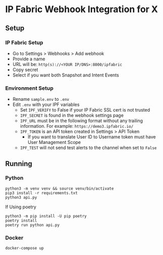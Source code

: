 # IP Fabric Webhook Integration for X

## Setup

### IP Fabric Setup

- Go to Settings > Webhooks > Add webhook
- Provide a name
- URL will be: `http(s)://<YOUR IP/DNS>:8000/ipfabric`
- Copy secret
- Select if you want both Snapshot and Intent Events

### Environment Setup

- Rename `sample.env` to `.env`
- Edit `.env` with your IPF variables
    - Set `IPF_VERIFY` to False if your IP Fabric SSL cert is not trusted
    - `IPF_SECRET` is found in the webhook settings page
    - `IPF_URL` must be in the following format without any trailing information. For example: `https://demo3.ipfabric.io/`
    - `IPF_TOKEN` is an API token created in Settings > API Token
        - If you want to translate User ID to Username token must have User Management Scope
    - `IPF_TEST` will not send test alerts to the channel when set to `False`

## Running

### Python

```shell
python3 -m venv venv && source venv/bin/activate
pip3 install -r requirements.txt
python3 api.py
```

If Using poetry
```shell
python3 -m pip install -U pip poetry
poetry install
poetry run python api.py
```

### Docker

```shell
docker-compose up
```

